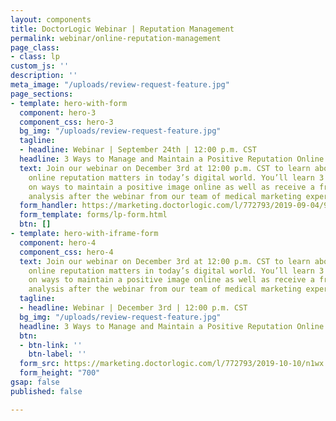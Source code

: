 ```yaml
---
layout: components
title: DoctorLogic Webinar | Reputation Management
permalink: webinar/online-reputation-management
page_class:
- class: lp
custom_js: ''
description: ''
meta_image: "/uploads/review-request-feature.jpg"
page_sections:
- template: hero-with-form
  component: hero-3
  component_css: hero-3
  bg_img: "/uploads/review-request-feature.jpg"
  tagline:
  - headline: Webinar | September 24th | 12:00 p.m. CST
  headline: 3 Ways to Manage and Maintain a Positive Reputation Online
  text: Join our webinar on December 3rd at 12:00 p.m. CST to learn about why your
    online reputation matters in today’s digital world. You’ll learn 3 proven strategies
    on ways to maintain a positive image online as well as receive a free reputation
    analysis after the webinar from our team of medical marketing experts.
  form_handler: https://marketing.doctorlogic.com/l/772793/2019-09-04/9tcs
  form_template: forms/lp-form.html
  btn: []
- template: hero-with-iframe-form
  component: hero-4
  component_css: hero-4
  text: Join our webinar on December 3rd at 12:00 p.m. CST to learn about why your
    online reputation matters in today’s digital world. You’ll learn 3 proven strategies
    on ways to maintain a positive image online as well as receive a free reputation
    analysis after the webinar from our team of medical marketing experts.
  tagline:
  - headline: Webinar | December 3rd | 12:00 p.m. CST
  bg_img: "/uploads/review-request-feature.jpg"
  headline: 3 Ways to Manage and Maintain a Positive Reputation Online
  btn:
  - btn-link: ''
    btn-label: ''
  form_src: https://marketing.doctorlogic.com/l/772793/2019-10-10/n1wx
  form_height: "700"
gsap: false
published: false

---
```

